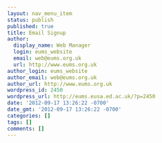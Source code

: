 ```yaml
---
layout: nav_menu_item
status: publish
published: true
title: Email Signup
author:
  display_name: Web Manager
  login: eums_website
  email: web@eums.org.uk
  url: http://www.eums.org.uk
author_login: eums_website
author_email: web@eums.org.uk
author_url: http://www.eums.org.uk
wordpress_id: 2450
wordpress_url: http://eums.eusa.ed.ac.uk/?p=2450
date: '2012-09-17 13:26:22 -0700'
date_gmt: '2012-09-17 13:26:22 -0700'
categories: []
tags: []
comments: []
---
```


